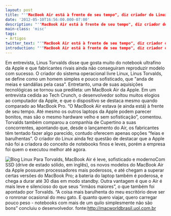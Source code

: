 ```yaml
---
layout: post
title: "'"MacBook Air está à frente de seu tempo", diz criador do Linux'"
date: '2012-05-10T16:56:00.000-07:00'
description: "'"MacBook Air está à frente de seu tempo", diz criador do Linux'"
main-class: 'misc'
tags:
- Artigos
twitter_text: "'"MacBook Air está à frente de seu tempo", diz criador do Linux'"
introduction: "'"MacBook Air está à frente de seu tempo", diz criador do Linux'"
---
```

 Em entrevista, Linus Torvalds disse que gosta muito do notebook  ultrafino da Apple e que fabricantes rivais ainda não conseguiram  reproduzir modelo com sucesso. O criador do sistema operacional livre Linux, Linus Torvalds, se  define como um homem simples e pouco sofisticado, que "anda de meias e  sandálias pela casa". Entretanto, uma de suas aquisições tecnológicas se  tornou sua predileta: um MacBook Air da Apple.
 Em um entrevista cedida ao Tech Crunch,  o desenvolvedor soltou muitos elogios ao computador da Apple, e que o  dispositivo se destaca mesmo quando comparado ao MacBook Pro. “O MacBook  Air estava (e ainda está) à frente de seu tempo. Até mesmo os outros  laptops da Apple podem parecer bonitos, mas são o mesmo hardware velho e  sem sofisticação”, comentou.
 Torvalds também comparou a companhia de Cupertino a suas  concorrentes, apontando que, desde o lançamento do Air, os fabricantes  têm tentado fazer algo parecido, contudo oferecem apenas opções “feias e  barulhentas”. O criador do Linux ainda fez questão de destacar que a  Apple não foi a criadora do conceito de notebooks finos e leves, porém a  empresa foi quem o executou melhor até agora.
 
![Blog Linux](http://macworldbrasil.uol.com.br/idgimages/imagefolder.2012-04-02.9215246794/linustorvalds01.jpg "Blog Linux")
Para Torvalds, MacBook Air é leve, sofisticado e modernoCom SSD (drive de estado sólido, em inglês), os novos modelos do  MacBook Air da Apple possuem processadores mais poderosos, e até chegam a superar certas versões do MacBook Pro;  a bateria do laptop também é poderosa, e chega a durar até 30 dias em  modo standby. Outra vantagem é que o Air é mais leve e silencioso do que  seus “irmãos maiores”, o que também foi apontado por Torvalds. “A coisa  mais barulhenta do meu escritório deve ser o ronronar ocasional do meu  gato. E quanto quero viajar, quero carregar pouco peso - notebooks com  mais de um quilo simplesmente não são bons” concluiu o desenvolvedor.
  fonte:http://macworldbrasil.uol.com.br
